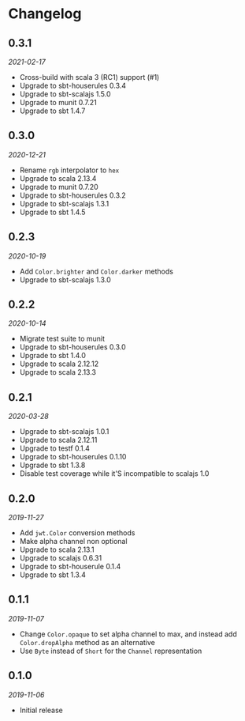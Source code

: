 # Changelog

## 0.3.1

_2021-02-17_

 * Cross-build with scala 3 (RC1) support (#1)
 * Upgrade to sbt-houserules 0.3.4
 * Upgrade to sbt-scalajs 1.5.0
 * Upgrade to munit 0.7.21
 * Upgrade to sbt 1.4.7

## 0.3.0

_2020-12-21_

 * Rename `rgb` interpolator to `hex`
 * Upgrade to scala 2.13.4
 * Upgrade to munit 0.7.20
 * Upgrade to sbt-houserules 0.3.2
 * Upgrade to sbt-scalajs 1.3.1
 * Upgrade to sbt 1.4.5

## 0.2.3

_2020-10-19_

 * Add `Color.brighter` and `Color.darker` methods
 * Upgrade to sbt-scalajs 1.3.0

## 0.2.2

_2020-10-14_

 * Migrate test suite to munit
 * Upgrade to sbt-houserules 0.3.0
 * Upgrade to sbt 1.4.0
 * Upgrade to scala 2.12.12
 * Upgrade to scala 2.13.3

## 0.2.1

_2020-03-28_

 * Upgrade to sbt-scalajs 1.0.1
 * Upgrade to scala 2.12.11
 * Upgrade to testf 0.1.4
 * Upgrade to sbt-houserules 0.1.10
 * Upgrade to sbt 1.3.8
 * Disable test coverage while it'S incompatible to scalajs 1.0

## 0.2.0

_2019-11-27_

 * Add `jwt.Color` conversion methods
 * Make alpha channel non optional
 * Upgrade to scala 2.13.1
 * Upgrade to scalajs 0.6.31
 * Upgrade to sbt-houserule 0.1.4
 * Upgrade to sbt 1.3.4

## 0.1.1

_2019-11-07_

 * Change `Color.opaque` to set alpha channel to max, and instead add `Color.dropAlpha` method as an alternative
 * Use `Byte` instead of `Short` for the `Channel` representation

## 0.1.0

_2019-11-06_

 * Initial release